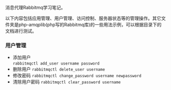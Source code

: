 消息代理Rabbitmq学习笔记。

以下内容包括应用管理、用户管理、访问控制、服务器状态等的管理操作。其它文件夹是php-amqplib(php写的Rabbitmq库)的一些用法示例，可以根据目录下的文档进行测试。
###
### 用户管理
* 添加用户  
`rabbitmqctl add_user username password`
* 删除用户
`rabbitmqctl delete_user username`
* 修改密码
`rabbitmqctl change_password username newpassword`
* 清除用户密码
`rabbitmqctl clear_password username`
